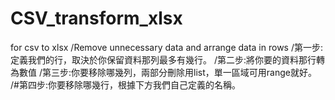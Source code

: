# CSV_transform_xlsx
for csv to xlsx
/Remove unnecessary data and arrange data in rows
/第一步:定義我們的行，取決於你保留資料那列最多有幾行。
/第二步:將你要的資料那行轉為數值
/第三步:你要移除哪幾列，兩部分刪除用list，單一區域可用range就好。
/#第四步:你要移除哪幾行，根據下方我們自己定義的名稱。
